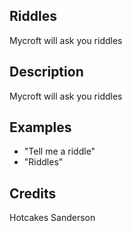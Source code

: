 ## Riddles
Mycroft will ask you riddles

## Description
Mycroft will ask you riddles

## Examples
 - "Tell me a riddle"
 - "Riddles"


## Credits
Hotcakes Sanderson


